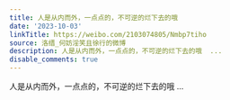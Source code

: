 ```yaml
---
title: 人是从内而外，一点点的，不可逆的烂下去的哦
date: '2023-10-03'
linkTitle: https://weibo.com/2103074805/Nmbp7tiho
source: 洛缙_何妨淫笑且徐行的微博
description: 人是从内而外，一点点的，不可逆的烂下去的哦  ...
disable_comments: true
---
```

人是从内而外，一点点的，不可逆的烂下去的哦  ...